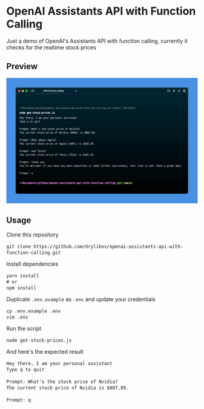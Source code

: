 # OpenAI Assistants API with Function Calling

Just a demo of OpenAI's Assistants API with function calling, currently it checks for the realtime stock prices

## Preview

<img src="./preview/preview.jpg" alt="" width="600" />

## Usage

Clone this repository

```
git clone https://github.com/drylikov/openai-assistants-api-with-function-calling.git
```

Install dependencies

```
yarn install
# or
npm install
```

Duplicate `.env.example` as `.env` and update your credentials

```
cp .env.example .env
vim .env
```

Run the script

```
node get-stock-prices.js
```

And here's the expected result

```
Hey there, I am your personal assistant
Type q to quit

Prompt: What's the stock price of Nvidia?
The current stock price of Nvidia is $887.89.

Prompt: q
```
